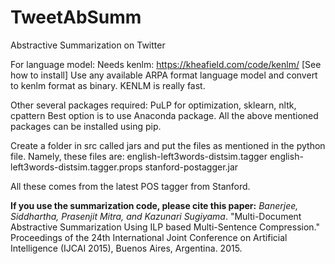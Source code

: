 # TweetAbSumm
Abstractive Summarization on Twitter

For language model:
Needs kenlm: https://kheafield.com/code/kenlm/ [See how to install]
Use any available ARPA format language model and convert to kenlm format as binary. KENLM is really fast. 

Other several packages required: PuLP for optimization, sklearn, nltk, cpattern
Best option is to use Anaconda package. All the above mentioned packages can be installed using pip.

Create a folder in src called jars and put the files as mentioned in the python file. Namely, these files are:
	english-left3words-distsim.tagger
	english-left3words-distsim.tagger.props
	stanford-postagger.jar

All these comes from the latest POS tagger from Stanford. 

**If you use the summarization code, please cite this paper:**
_Banerjee, Siddhartha, Prasenjit Mitra, and Kazunari Sugiyama_. "Multi-Document Abstractive Summarization Using ILP based Multi-Sentence Compression." Proceedings of the 24th International Joint Conference on Artificial Intelligence (IJCAI 2015), Buenos Aires, Argentina. 2015.
